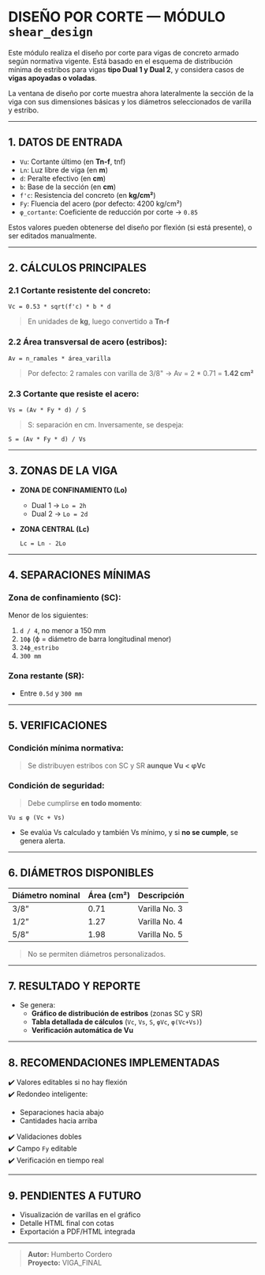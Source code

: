 
# DISEÑO POR CORTE — MÓDULO `shear_design`

Este módulo realiza el diseño por corte para vigas de concreto armado según normativa vigente. Está basado en el esquema de distribución mínima de estribos para vigas **tipo Dual 1 y Dual 2**, y considera casos de **vigas apoyadas o voladas**.

La ventana de diseño por corte muestra ahora lateralmente la sección de la viga con sus dimensiones básicas y los diámetros seleccionados de varilla y estribo.

---

## 1. DATOS DE ENTRADA

- `Vu`: Cortante último (en **Tn-f**, tnf)
- `Ln`: Luz libre de viga (en **m**)
- `d`: Peralte efectivo (en **cm**)
- `b`: Base de la sección (en **cm**)
- `f'c`: Resistencia del concreto (en **kg/cm²**)
- `Fy`: Fluencia del acero (por defecto: 4200 kg/cm²)
- `φ_cortante`: Coeficiente de reducción por corte → `0.85`

Estos valores pueden obtenerse del diseño por flexión (si está presente), o ser editados manualmente.

---

## 2. CÁLCULOS PRINCIPALES

### 2.1 Cortante resistente del concreto:

```
Vc = 0.53 * sqrt(f'c) * b * d
```

> En unidades de **kg**, luego convertido a **Tn-f**

### 2.2 Área transversal de acero (estribos):

```
Av = n_ramales * área_varilla
```

> Por defecto: 2 ramales con varilla de 3/8" → Av = 2 * 0.71 = **1.42 cm²**

### 2.3 Cortante que resiste el acero:

```
Vs = (Av * Fy * d) / S
```

> S: separación en cm. Inversamente, se despeja:

```
S = (Av * Fy * d) / Vs
```

---

## 3. ZONAS DE LA VIGA

- **ZONA DE CONFINAMIENTO (Lo)**  
  - Dual 1 → `Lo = 2h`  
  - Dual 2 → `Lo = 2d`

- **ZONA CENTRAL (Lc)**  
  ```
  Lc = Ln - 2Lo
  ```

---

## 4. SEPARACIONES MÍNIMAS

### Zona de confinamiento (SC):
Menor de los siguientes:
1. `d / 4`, no menor a 150 mm  
2. `10ϕ` (ϕ = diámetro de barra longitudinal menor)  
3. `24ϕ_estribo`  
4. `300 mm`

### Zona restante (SR):
- Entre `0.5d` y `300 mm`

---

## 5. VERIFICACIONES

### Condición mínima normativa:

> Se distribuyen estribos con SC y SR **aunque Vu < φVc**

### Condición de seguridad:

> Debe cumplirse **en todo momento**:
```
Vu ≤ φ (Vc + Vs)
```

- Se evalúa Vs calculado y también Vs mínimo, y si **no se cumple**, se genera alerta.

---

## 6. DIÁMETROS DISPONIBLES

| Diámetro nominal | Área (cm²) | Descripción |
|------------------|-------------|-------------|
| 3/8”             | 0.71        | Varilla No. 3 |
| 1/2”             | 1.27        | Varilla No. 4 |
| 5/8”             | 1.98        | Varilla No. 5 |

> No se permiten diámetros personalizados.

---

## 7. RESULTADO Y REPORTE

- Se genera:
  - **Gráfico de distribución de estribos** (zonas SC y SR)
  - **Tabla detallada de cálculos** (`Vc`, `Vs`, `S`, `φVc`, `φ(Vc+Vs)`)
  - **Verificación automática de Vu**

---

## 8. RECOMENDACIONES IMPLEMENTADAS

✔️ Valores editables si no hay flexión  
✔️ Redondeo inteligente:  
- Separaciones hacia abajo  
- Cantidades hacia arriba

✔️ Validaciones dobles  
✔️ Campo `Fy` editable  
✔️ Verificación en tiempo real

---

## 9. PENDIENTES A FUTURO

- Visualización de varillas en el gráfico  
- Detalle HTML final con cotas  
- Exportación a PDF/HTML integrada

---

> **Autor:** Humberto Cordero  
> **Proyecto:** VIGA_FINAL  
